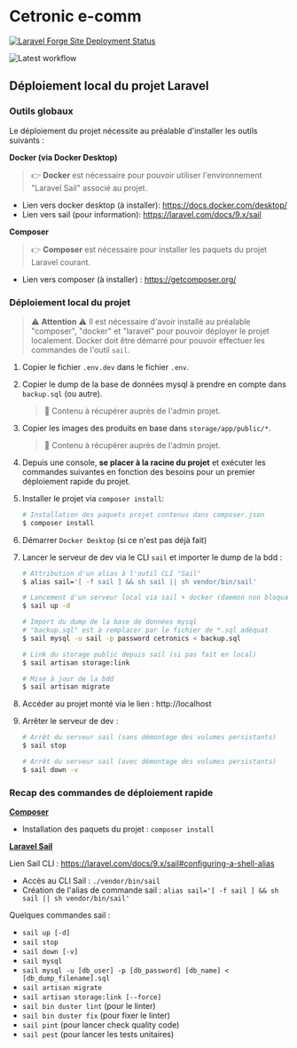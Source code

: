 # Cetronic e-comm

[![Laravel Forge Site Deployment Status](https://img.shields.io/endpoint?url=https%3A%2F%2Fforge.laravel.com%2Fsite-badges%2F851146cb-8792-4524-bcfb-af34e8f1e8e6%3Fdate%3D1&style=for-the-badge)](https://forge.laravel.com)

![Latest workflow](https://github.com/Grazulex/cetronic/actions/workflows/laravel.yml/badge.svg)

## Déploiement local du projet Laravel
### Outils globaux
Le déploiement du projet nécessite au préalable d'installer les outils suivants :

**Docker (via Docker Desktop)**
> :point_right: <b>Docker</b> est nécessaire pour pouvoir utiliser l'environnement "Laravel Sail" associé au projet.

* Lien vers docker desktop (à installer): https://docs.docker.com/desktop/
* Lien vers sail (pour information): https://laravel.com/docs/9.x/sail

**Composer**
> :point_right: <b>Composer</b> est nécessaire pour installer les paquets du projet Laravel courant.

* Lien vers composer (à installer) : https://getcomposer.org/


### Déploiement local du projet  
> :warning: <span style="font-weight: bold;">Attention</span> :warning: 
> Il est nécessaire d'avoir installé au préalable "composer", "docker" et "laravel" pour pouvoir déployer le projet localement. Docker doit être démarré pour pouvoir effectuer les commandes de l'outil `sail`.

1.  Copier le fichier `.env.dev` dans le fichier `.env`.
   
2.  Copier le dump de la base de données mysql à prendre en compte dans `backup.sql` (ou autre).
    > :memo: Contenu à récupérer auprès de l'admin projet.

3.  Copier les images des produits en base dans `storage/app/public/*`.
    > :memo: Contenu à récupérer auprès de l'admin projet.

4.  Depuis une console, **se placer à la racine du projet** et exécuter les commandes suivantes en fonction des besoins pour un premier déploiement rapide du projet.
   
5. Installer le projet via `composer install`:

    ```bash
    # Installation des paquets projet contenus dans composer.json
    $ composer install
    ```

6. Démarrer `Docker Desktop` (si ce n'est pas déjà fait)
   
7. Lancer le serveur de dev via le CLI `sail` et importer le dump de la bdd : 
    ```bash
    # Attribution d'un alias à l'outil CLI "Sail"
    $ alias sail='[ -f sail ] && sh sail || sh vendor/bin/sail'

    # Lancement d'un serveur local via sail + docker (daemon non bloquant)
    $ sail up -d 

    # Import du dump de la base de données mysql
    # "backup.sql" est à remplacer par le fichier de *.sql adéquat
    $ sail mysql -u sail -p password cetronics < backup.sql

    # Link du storage public depuis sail (si pas fait en local) 
    $ sail artisan storage:link

    # Mise à jour de la bdd
    $ sail artisan migrate
    ```

8. Accéder au projet monté via le lien : http://localhost

9.  Arrêter le serveur de dev : 
    ```bash
    # Arrêt du serveur sail (sans démontage des volumes persistants)
    $ sail stop

    # Arrêt du serveur sail (avec démontage des volumes persistants)
    $ sail down -v
    ```

### Recap des commandes de déploiement rapide

**<u>Composer</u>**
* Installation des paquets du projet : `composer install`

**<u>Laravel Sail</u>**

Lien Sail CLI : https://laravel.com/docs/9.x/sail#configuring-a-shell-alias
   * Accès au CLI Sail : `./vendor/bin/sail`
   * Création de l'alias de commande sail : `alias sail='[ -f sail ] && sh sail || sh vendor/bin/sail'`
  
Quelques commandes sail :
  * `sail up [-d]`
  * `sail stop`
  * `sail down [-v]`
  * `sail mysql`
  * `sail mysql -u [db_user] -p [db_password] [db_name] < [db_dump_filename].sql`
  * `sail artisan migrate`
  * `sail artisan storage:link [--force]`
  * `sail bin duster lint` (pour le linter)
  * `sail bin duster fix` (pour fixer le linter)
  * `sail pint` (pour lancer check quality code)
  * `sail pest` (pour lancer les tests unitaires)


